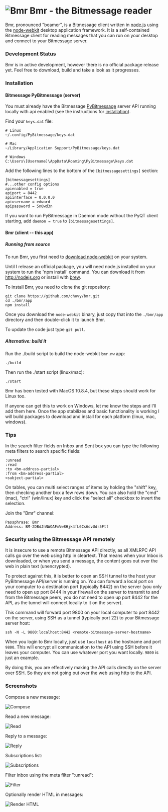 ![Bmr](/app/img/logo.png) Bmr - the Bitmessage reader
===

Bmr, pronounced "beamer", is a Bitmessage client written in [node.js](http://nodejs.org) using the [node-webkit](https://github.com/rogerwang/node-webkit/) desktop application framework. It is a self-contained Bitmessage client for reading messages that you can run on your desktop and connect to your Bitmessage server.

### Development Status

Bmr is in active development, however there is no official package release yet. Feel free to download, build and take a look as it progresses.

### Installation

#### Bitmessage PyBitmessage (server)

You must already have the Bitmessage [PyBitmessage](https://github.com/Bitmessage/PyBitmessage) server API running locally with api enabled (see the instructions for [installation](https://bitmessage.org/wiki/Compiling_instructions)).

Find your `keys.dat` file:

    # Linux
    ~/.config/PyBitmessage/keys.dat

    # Mac
    ~/Library/Application Support/PyBitmessage/keys.dat

    # Windows
    C:\Users\[Username]\AppData\Roaming\PyBitmessage\keys.dat

Add the following lines to the bottom of the `[bitmessagesettings]` section:

    [bitmessagesettings]
    #...other config options
    apienabled = true
    apiport = 8442
    apiinterface = 0.0.0.0
    apiusername = edward
    apipassword = 5n0wd3n

If you want to run PyBitmessage in Daemon mode without the PyQT client starting, add `daemon = true` to `[bitmessagesettings]`.

#### Bmr (client -- this app)

##### Running from source

To run Bmr, you first need to [download node-webkit](https://github.com/rogerwang/node-webkit#downloads) on your system.

Until I release an official package, you will need node.js installed on your system to run the 'npm install' command. You can download it from http://nodejs.org or install with [brew](http://brew.sh).

To install Bmr, you need to clone the git repository:

    git clone https://github.com/chovy/bmr.git
    cd ./bmr/app
    npm install

Once you download the `node-webkit` binary, just copy that into the `./bmr/app` directory and then double-click it to launch Bmr.

To update the code just type `git pull`.

##### Alternative: build it

Run the ./build script to build the node-webkit `bmr.nw` app:

    ./build

Then run the ./start script (linux/mac):

    ./start

Bmr has been tested with MacOS 10.8.4, but these steps should work for Linux too.

If anyone can get this to work on Windows, let me know the steps and I'll add them here. Once the app stabilizes and basic functionality is working I will build packages to download and install for each platform (linux, mac, windows).

### Tips

In the search filter fields on Inbox and Sent box you can type the following meta filters to search specific fields:

    :unread
    :read
    :to <bm-address-partial>
    :from <bm-address-partial>
    <subject-partial>

On tables, you can multi select ranges of items by holding the "shift" key, then checking another box a few rows down.
You can also hold the "cmd" (mac), "ctrl" (win/linux) key and click the "select all" checkbox to invert the selection.

Join the "Bmr" channel:

    Passphrase: Bmr
    Address: BM-2DBdJhNWQAFmVw8Hjk4fL6Cs6dvUdr5Ftf

### Security using the Bitmessage API remotely

It is insecure to use a remote Bitmessage API directly, as all XMLRPC API calls go over the web using http in cleartext.
That means when your Inbox is downloaded, or when you send a message, the content goes out over the web in plain text (unencrypted).

To protect against this, it is better to open an SSH tunnel to the host your PyBitmessage API/server is running on. You can forward a local port on your computer to a destination port (typically 8442) on the server (you only need to open up port 8444 in your firewall on the server to transmit to and from the Bitmessage peers, you do not need to open up port 8442 for the API, as the tunnel will connect locally to it on the server).

 This command will forward port 9800 on your local computer to port 8442 on the server, using SSH as a tunnel (typically port 22) to your Bitmessage server host:

    ssh -N -L 9800:localhost:8442 <remote-bitmessage-server-hostname>

When you login to Bmr locally, just use `localhost` as the hostname and port `9800`. This will encrypt all communication to the API using SSH before it leaves your computer. You can use whatever port you want locally. `9800` is just an example.

By doing this, you are effectively making the API calls directly on the server over SSH. So they are not going out over the web using http to the API.

### Screenshots

Compose a new message:

![Compose](/screenshots/compose.png)

Read a new message:

![Read](/screenshots/read-message.png)

Reply to a message:

![Reply](/screenshots/reply.png)

Subscriptions list:

![Subscriptions](/screenshots/subscriptions.png)

Filter inbox using the meta filter ":unread":

![Filter](/screenshots/filter-unread.png)

Optionally render HTML in messages:

![Render HTML](/screenshots/render-html.png)
